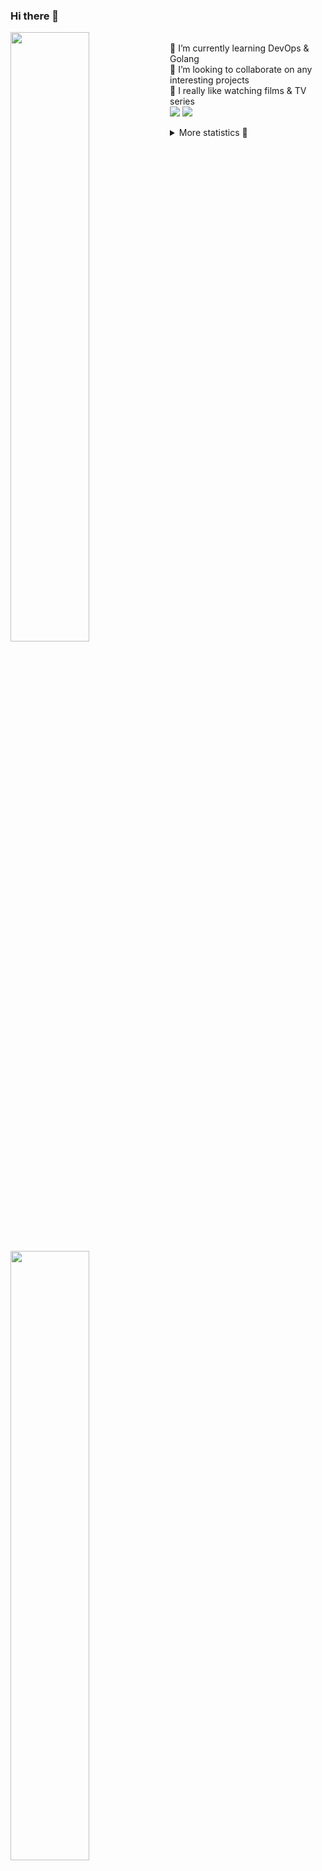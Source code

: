 ### Hi there 👋


[<img align="left" width="50%" src="https://github-readme-stats.vercel.app/api?username=rufusnufus&hide=issues&show_icons=true&count_private=true&theme=transparent&title_color=FF6F40&text_color=FBF9F8&icon_color=F48242&hide_border=true&hide_title=true#gh-dark-mode-only">](https://metrics.lecoq.io/rufusnufus#gh-dark-mode-only)
[<img align="left" width="50%" src="https://github-readme-stats.vercel.app/api?username=rufusnufus&hide=issues&show_icons=true&count_private=true&theme=transparent&title_color=FF6533&text_color=4D4644&icon_color=FF8038&hide_border=true&hide_title=true#gh-light-mode-only">](https://metrics.lecoq.io/rufusnufus#gh-light-mode-only)

<p>
  <br>
  🌱 I’m currently learning DevOps & Golang</br>
  👯 I’m looking to collaborate on any interesting projects</br>
  🎥 I really like watching films & TV series</br>
  <a href="https://linkedin.com/in/rufusnufus"><img src="https://img.shields.io/badge/linkedin-0077B5.svg?style=for-the-badge&logo=linkedin&logoColor=white"/></a>
  <a href="https://t.me/rufusnufus"><img src="https://img.shields.io/badge/-telegram-black?style=for-the-badge&color=blue&logo=telegram"/></a>
</p>

<p text-align="left">
<details>
  <summary>More statistics 👀</summary><br/>

<!--START_SECTION:waka-->
![Code Time](http://img.shields.io/badge/Code%20Time-732%20hrs%2032%20mins-blue)

![Profile Views](http://img.shields.io/badge/Profile%20Views-0-blue)

**I'm an Early 🐤** 

```text
🌞 Morning                16599 commits       ██████░░░░░░░░░░░░░░░░░░░   22.61 % 
🌆 Daytime                42634 commits       ███████████████░░░░░░░░░░   58.07 % 
🌃 Evening                12762 commits       ████░░░░░░░░░░░░░░░░░░░░░   17.38 % 
🌙 Night                  1426 commits        ░░░░░░░░░░░░░░░░░░░░░░░░░   01.94 % 
```
📅 **I'm Most Productive on Monday** 

```text
Monday                   15649 commits       █████░░░░░░░░░░░░░░░░░░░░   21.31 % 
Tuesday                  13600 commits       █████░░░░░░░░░░░░░░░░░░░░   18.52 % 
Wednesday                15511 commits       █████░░░░░░░░░░░░░░░░░░░░   21.13 % 
Thursday                 14171 commits       █████░░░░░░░░░░░░░░░░░░░░   19.30 % 
Friday                   12417 commits       ████░░░░░░░░░░░░░░░░░░░░░   16.91 % 
Saturday                 1381 commits        ░░░░░░░░░░░░░░░░░░░░░░░░░   01.88 % 
Sunday                   692 commits         ░░░░░░░░░░░░░░░░░░░░░░░░░   00.94 % 
```


📊 **This Week I Spent My Time On** 

```text
💬 Programming Languages: 
Other                    2 hrs 45 mins       ██████████████████░░░░░░░   72.65 % 
HCL                      40 mins             ████░░░░░░░░░░░░░░░░░░░░░   17.51 % 
Terraform                21 mins             ██░░░░░░░░░░░░░░░░░░░░░░░   09.44 % 
YAML                     0 secs              ░░░░░░░░░░░░░░░░░░░░░░░░░   00.40 % 

🔥 Editors: 
iTerm2                   2 hrs 45 mins       ██████████████████░░░░░░░   72.63 % 
VS Code                  1 hr 2 mins         ███████░░░░░░░░░░░░░░░░░░   27.37 % 
```

**I Mostly Code in Go** 

```text
Go                       40 repos            █████░░░░░░░░░░░░░░░░░░░░   21.39 % 
Python                   17 repos            ██░░░░░░░░░░░░░░░░░░░░░░░   09.09 % 
Smarty                   12 repos            ██░░░░░░░░░░░░░░░░░░░░░░░   06.42 % 
HCL                      9 repos             █░░░░░░░░░░░░░░░░░░░░░░░░   04.81 % 
Kotlin                   8 repos             █░░░░░░░░░░░░░░░░░░░░░░░░   04.28 % 
```




 Last Updated on 22/03/2024 01:08:58 UTC
<!--END_SECTION:waka-->

</details>
</p>
